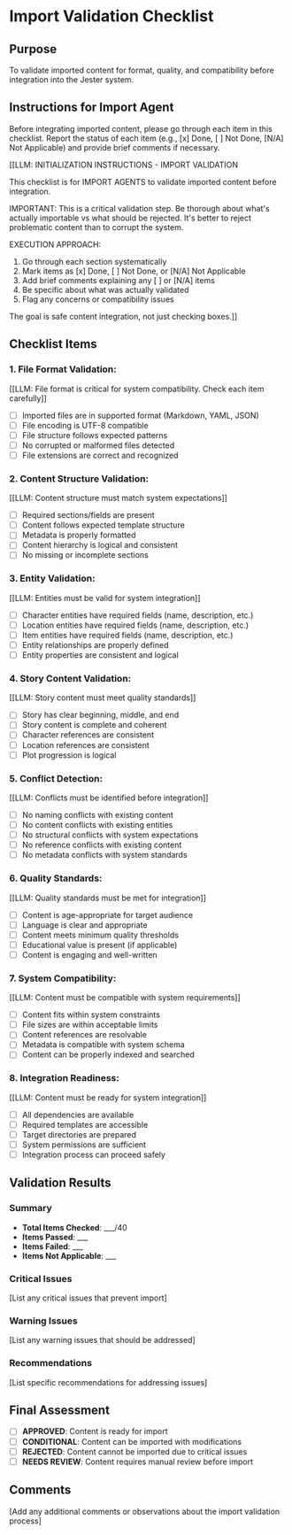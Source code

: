 <!-- Powered by BMAD™ Core -->

# Import Validation Checklist

## Purpose

To validate imported content for format, quality, and compatibility before integration into the Jester system.

## Instructions for Import Agent

Before integrating imported content, please go through each item in this checklist. Report the status of each item (e.g., [x] Done, [ ] Not Done, [N/A] Not Applicable) and provide brief comments if necessary.

[[LLM: INITIALIZATION INSTRUCTIONS - IMPORT VALIDATION

This checklist is for IMPORT AGENTS to validate imported content before integration.

IMPORTANT: This is a critical validation step. Be thorough about what's actually importable vs what should be rejected. It's better to reject problematic content than to corrupt the system.

EXECUTION APPROACH:

1. Go through each section systematically
2. Mark items as [x] Done, [ ] Not Done, or [N/A] Not Applicable
3. Add brief comments explaining any [ ] or [N/A] items
4. Be specific about what was actually validated
5. Flag any concerns or compatibility issues

The goal is safe content integration, not just checking boxes.]]

## Checklist Items

### 1. **File Format Validation:**

   [[LLM: File format is critical for system compatibility. Check each item carefully]]
   - [ ] Imported files are in supported format (Markdown, YAML, JSON)
   - [ ] File encoding is UTF-8 compatible
   - [ ] File structure follows expected patterns
   - [ ] No corrupted or malformed files detected
   - [ ] File extensions are correct and recognized

### 2. **Content Structure Validation:**

   [[LLM: Content structure must match system expectations]]
   - [ ] Required sections/fields are present
   - [ ] Content follows expected template structure
   - [ ] Metadata is properly formatted
   - [ ] Content hierarchy is logical and consistent
   - [ ] No missing or incomplete sections

### 3. **Entity Validation:**

   [[LLM: Entities must be valid for system integration]]
   - [ ] Character entities have required fields (name, description, etc.)
   - [ ] Location entities have required fields (name, description, etc.)
   - [ ] Item entities have required fields (name, description, etc.)
   - [ ] Entity relationships are properly defined
   - [ ] Entity properties are consistent and logical

### 4. **Story Content Validation:**

   [[LLM: Story content must meet quality standards]]
   - [ ] Story has clear beginning, middle, and end
   - [ ] Story content is complete and coherent
   - [ ] Character references are consistent
   - [ ] Location references are consistent
   - [ ] Plot progression is logical

### 5. **Conflict Detection:**

   [[LLM: Conflicts must be identified before integration]]
   - [ ] No naming conflicts with existing content
   - [ ] No content conflicts with existing entities
   - [ ] No structural conflicts with system expectations
   - [ ] No reference conflicts with existing content
   - [ ] No metadata conflicts with system standards

### 6. **Quality Standards:**

   [[LLM: Quality standards must be met for integration]]
   - [ ] Content is age-appropriate for target audience
   - [ ] Language is clear and appropriate
   - [ ] Content meets minimum quality thresholds
   - [ ] Educational value is present (if applicable)
   - [ ] Content is engaging and well-written

### 7. **System Compatibility:**

   [[LLM: Content must be compatible with system requirements]]
   - [ ] Content fits within system constraints
   - [ ] File sizes are within acceptable limits
   - [ ] Content references are resolvable
   - [ ] Metadata is compatible with system schema
   - [ ] Content can be properly indexed and searched

### 8. **Integration Readiness:**

   [[LLM: Content must be ready for system integration]]
   - [ ] All dependencies are available
   - [ ] Required templates are accessible
   - [ ] Target directories are prepared
   - [ ] System permissions are sufficient
   - [ ] Integration process can proceed safely

## Validation Results

### Summary
- **Total Items Checked**: ___/40
- **Items Passed**: ___
- **Items Failed**: ___
- **Items Not Applicable**: ___

### Critical Issues
[List any critical issues that prevent import]

### Warning Issues
[List any warning issues that should be addressed]

### Recommendations
[List specific recommendations for addressing issues]

## Final Assessment

- [ ] **APPROVED**: Content is ready for import
- [ ] **CONDITIONAL**: Content can be imported with modifications
- [ ] **REJECTED**: Content cannot be imported due to critical issues
- [ ] **NEEDS REVIEW**: Content requires manual review before import

## Comments
[Add any additional comments or observations about the import validation process]
